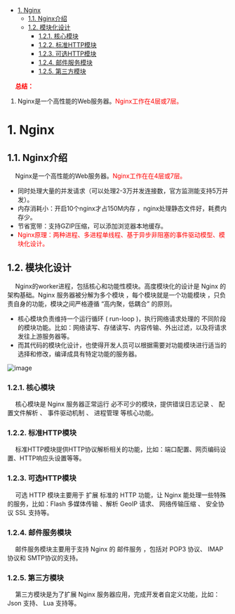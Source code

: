 

<!-- TOC -->

- [1. Nginx](#1-nginx)
    - [1.1. Nginx介绍](#11-nginx介绍)
    - [1.2. 模块化设计](#12-模块化设计)
        - [1.2.1. 核心模块](#121-核心模块)
        - [1.2.2. 标准HTTP模块](#122-标准http模块)
        - [1.2.3. 可选HTTP模块](#123-可选http模块)
        - [1.2.4. 邮件服务模块](#124-邮件服务模块)
        - [1.2.5. 第三方模块](#125-第三方模块)

<!-- /TOC -->


&emsp; **<font color = "red">总结：</font>**  
1. Nginx是一个高性能的Web服务器。<font color = "red">Nginx工作在4层或7层。</font>  


# 1. Nginx  
<!--
nginx四层和七层负载均衡的区别
https://blog.csdn.net/friends99/article/details/79803638
nginx4层是哪四层
https://m.php.cn/nginx/434192.html


Nginx 的配置文件
https://mp.weixin.qq.com/s/iYvNHkWaQ8CyuPQJQbidlA
Nginx如何工作？
https://mp.weixin.qq.com/s/pmS-9Z-RAkVatdwlyNuFaQ
-->

## 1.1. Nginx介绍  

&emsp; Nginx是一个高性能的Web服务器。<font color = "red">Nginx工作在在4层或7层。</font>  

* 同时处理大量的并发请求（可以处理2-3万并发连接数，官方监测能支持5万并发）。
* 内存消耗小：开启10个nginx才占150M内存 ，nginx处理静态文件好，耗费内存少。  
* 节省宽带：支持GZIP压缩，可以添加浏览器本地缓存。
* <font color = "red">Nginx原理：两种进程、多进程单线程、基于异步非阻塞的事件驱动模型、模块化设计。</font>


## 1.2. 模块化设计  
&emsp; Nginx的worker进程，包括核心和功能性模块。高度模块化的设计是 Nginx 的架构基础。Nginx 服务器被分解为多个模块 ，每个模块就是一个功能模块 ，只负责自身的功能，模块之间严格遵循 “高内聚，低耦合” 的原则。  

* 核心模块负责维持一个运行循环 ( run-loop )，执行网络请求处理的 不同阶段 的模块功能。比如：网络读写、存储读写、内容传输、外出过滤，以及将请求发往上游服务器等。  
* 而其代码的模块化设计，也使得开发人员可以根据需要对功能模块进行适当的选择和修改，编译成具有特定功能的服务器。  

![image](http://182.92.69.8:8081/img/Linux/Nginx/nginx-8.png)  

### 1.2.1. 核心模块  
&emsp; 核心模块是 Nginx 服务器正常运行 必不可少的模块，提供错误日志记录 、 配置文件解析 、 事件驱动机制 、 进程管理 等核心功能。  

### 1.2.2. 标准HTTP模块  
&emsp; 标准HTTP模块提供HTTP协议解析相关的功能，比如：端口配置、网页编码设置、HTTP响应头设置等等。  

### 1.2.3. 可选HTTP模块  
&emsp; 可选 HTTP 模块主要用于 扩展 标准的 HTTP 功能，让 Nginx 能处理一些特殊的服务，比如：Flash 多媒体传输 、解析 GeoIP 请求、 网络传输压缩 、 安全协议 SSL 支持等。  

### 1.2.4. 邮件服务模块  
&emsp; 邮件服务模块主要用于支持 Nginx 的 邮件服务 ，包括对 POP3 协议、 IMAP 协议和 SMTP协议的支持。  

### 1.2.5. 第三方模块  
&emsp; 第三方模块是为了扩展 Nginx 服务器应用，完成开发者自定义功能，比如：Json 支持、 Lua 支持等。  

